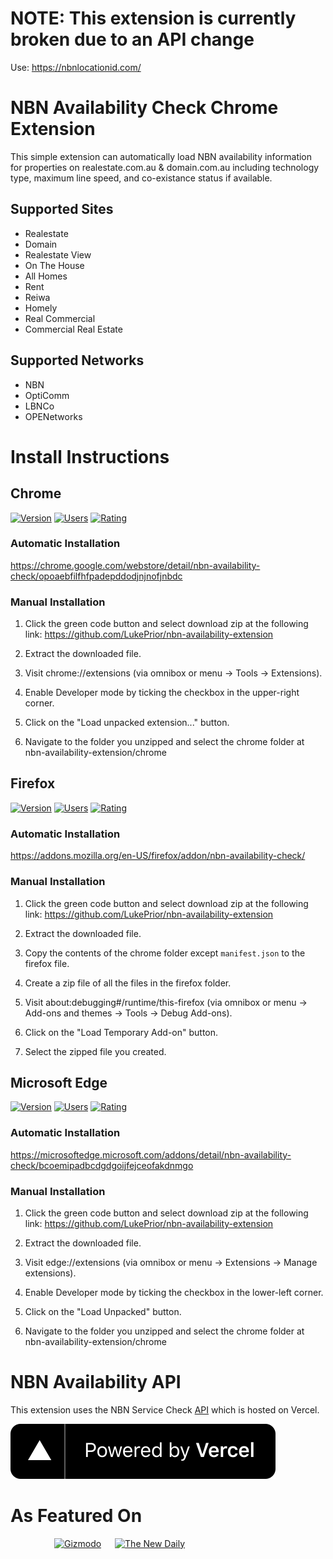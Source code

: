 # NOTE: This extension is currently broken due to an API change

Use: https://nbnlocationid.com/

# NBN Availability Check Chrome Extension

This simple extension can automatically load NBN availability information for properties on realestate.com.au & domain.com.au including technology type, maximum line speed, and co-existance status if available.

## Supported Sites

- Realestate
- Domain
- Realestate View
- On The House
- All Homes
- Rent
- Reiwa
- Homely
- Real Commercial
- Commercial Real Estate

## Supported Networks

- NBN
- OptiComm
- LBNCo
- OPENetworks

# Install Instructions

## Chrome

[![Version](https://img.shields.io/chrome-web-store/v/opoaebfilfhfpadepddodjnjnofjnbdc?style=for-the-badge)](https://chrome.google.com/webstore/detail/nbn-availability-check/opoaebfilfhfpadepddodjnjnofjnbdc)
[![Users](https://img.shields.io/chrome-web-store/users/opoaebfilfhfpadepddodjnjnofjnbdc?style=for-the-badge)](https://chrome.google.com/webstore/detail/nbn-availability-check/opoaebfilfhfpadepddodjnjnofjnbdc)
[![Rating](https://img.shields.io/chrome-web-store/rating/opoaebfilfhfpadepddodjnjnofjnbdc?style=for-the-badge)](https://chrome.google.com/webstore/detail/nbn-availability-check/opoaebfilfhfpadepddodjnjnofjnbdc/reviews)

### Automatic Installation

https://chrome.google.com/webstore/detail/nbn-availability-check/opoaebfilfhfpadepddodjnjnofjnbdc

### Manual Installation

1. Click the green code button and select download zip at the following link: https://github.com/LukePrior/nbn-availability-extension

2. Extract the downloaded file.

3. Visit chrome://extensions (via omnibox or menu -> Tools -> Extensions).

4. Enable Developer mode by ticking the checkbox in the upper-right corner.

5. Click on the "Load unpacked extension..." button.

6. Navigate to the folder you unzipped and select the chrome folder at nbn-availability-extension/chrome

## Firefox

[![Version](https://img.shields.io/amo/v/nbn-availability-check?style=for-the-badge)](https://addons.mozilla.org/en-US/firefox/addon/nbn-availability-check/versions/)
[![Users](https://img.shields.io/amo/users/nbn-availability-check?style=for-the-badge)](https://addons.mozilla.org/en-US/firefox/addon/nbn-availability-check/)
[![Rating](https://img.shields.io/amo/rating/nbn-availability-check?style=for-the-badge)](https://addons.mozilla.org/en-US/firefox/addon/nbn-availability-check/reviews/)

### Automatic Installation

https://addons.mozilla.org/en-US/firefox/addon/nbn-availability-check/

### Manual Installation

1. Click the green code button and select download zip at the following link: https://github.com/LukePrior/nbn-availability-extension

2. Extract the downloaded file.

3. Copy the contents of the chrome folder except `manifest.json` to the firefox file.

4. Create a zip file of all the files in the firefox folder.

5. Visit about:debugging#/runtime/this-firefox (via omnibox or menu -> Add-ons and themes -> Tools -> Debug Add-ons).

6. Click on the "Load Temporary Add-on" button.

7. Select the zipped file you created.

## Microsoft Edge

[![Version](https://img.shields.io/badge/dynamic/json?label=edge%20add-on&prefix=v&query=%24.version&url=https%3A%2F%2Fmicrosoftedge.microsoft.com%2Faddons%2Fgetproductdetailsbycrxid%2Fbcoemipadbcdgdgoijfejceofakdnmgo&style=for-the-badge&color=orange)](https://microsoftedge.microsoft.com/addons/detail/nbn-availability-check/bcoemipadbcdgdgoijfejceofakdnmgo)
[![Users](https://img.shields.io/badge/dynamic/json?label=users&query=%24.activeInstallCount&url=https%3A%2F%2Fmicrosoftedge.microsoft.com%2Faddons%2Fgetproductdetailsbycrxid%2Fbcoemipadbcdgdgoijfejceofakdnmgo&style=for-the-badge)](https://microsoftedge.microsoft.com/addons/detail/nbn-availability-check/bcoemipadbcdgdgoijfejceofakdnmgo)
[![Rating](https://img.shields.io/badge/dynamic/json?label=rating&suffix=/5&query=%24.averageRating&url=https%3A%2F%2Fmicrosoftedge.microsoft.com%2Faddons%2Fgetproductdetailsbycrxid%2Fbcoemipadbcdgdgoijfejceofakdnmgo&style=for-the-badge&color=green)](https://microsoftedge.microsoft.com/addons/detail/nbn-availability-check/bcoemipadbcdgdgoijfejceofakdnmgo)

### Automatic Installation

https://microsoftedge.microsoft.com/addons/detail/nbn-availability-check/bcoemipadbcdgdgoijfejceofakdnmgo

### Manual Installation

1. Click the green code button and select download zip at the following link: https://github.com/LukePrior/nbn-availability-extension

2. Extract the downloaded file.

3. Visit edge://extensions (via omnibox or menu -> Extensions -> Manage extensions).

4. Enable Developer mode by ticking the checkbox in the lower-left corner.

5. Click on the "Load Unpacked" button.

6. Navigate to the folder you unzipped and select the chrome folder at nbn-availability-extension/chrome

# NBN Availability API

This extension uses the NBN Service Check [API](https://github.com/LukePrior/nbn-service-check) which is hosted on Vercel.

[![Powered by Vercel](https://raw.githubusercontent.com/LukePrior/nbn-availability-extension/main/powered-by-vercel.svg)](https://vercel.com/)

# As Featured On

<p float="left" style="margin-left: 5em;">
  <a href="https://www.gizmodo.com.au/2022/02/nbn-browser-extension/"><img src="https://i.kinja-img.com/gawker-media/image/upload/ek6rmm21v7hlavuelxnq.jpg" alt="Gizmodo" width="192" height="108"></a>
  &emsp;
  <a href="https://thenewdaily.com.au/finance/property/2022/02/09/real-estate-nbn-browser-extension/"><img src="https://thenewdaily.com.au/wp-content/uploads/2016/07/TND-facebook2-960x600.png" alt="The New Daily" width="192" height="108"></a>
</p>
